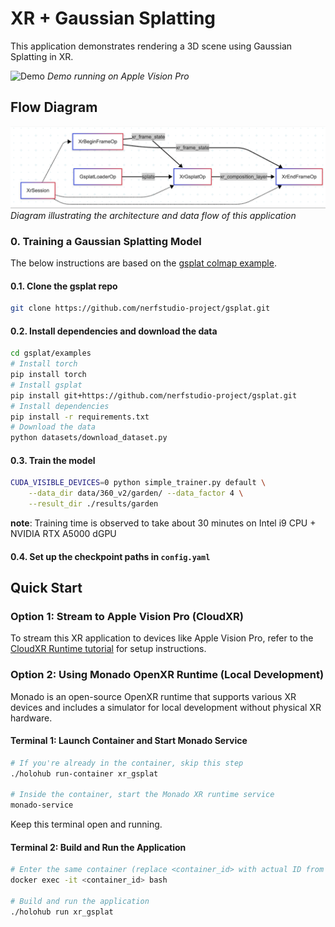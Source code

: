 # XR + Gaussian Splatting

This application demonstrates rendering a 3D scene using Gaussian Splatting in XR.  

![Demo](doc/gsplat-demo.gif)
*Demo running on Apple Vision Pro*
## Flow Diagram


![fig](doc/fig.png)
*Diagram illustrating the architecture and data flow of this application*

### 0. Training a Gaussian Splatting Model
The below instructions are based on the [gsplat colmap example](https://docs.gsplat.studio/main/examples/colmap.html).

#### 0.1. Clone the gsplat repo
```bash
git clone https://github.com/nerfstudio-project/gsplat.git
```

#### 0.2. Install dependencies and download the data
```bash
cd gsplat/examples
# Install torch
pip install torch
# Install gsplat
pip install git+https://github.com/nerfstudio-project/gsplat.git
# Install dependencies
pip install -r requirements.txt
# Download the data
python datasets/download_dataset.py
```

#### 0.3. Train the model
```bash
CUDA_VISIBLE_DEVICES=0 python simple_trainer.py default \
    --data_dir data/360_v2/garden/ --data_factor 4 \
    --result_dir ./results/garden
```

__note__: Training time is observed to take about 30 minutes on Intel i9 CPU + NVIDIA RTX A5000 dGPU

#### 0.4. Set up the checkpoint paths in `config.yaml`



## Quick Start

### Option 1: Stream to Apple Vision Pro (CloudXR)

To stream this XR application to devices like Apple Vision Pro, refer to the [CloudXR Runtime tutorial](../../tutorials/cloudxr_runtime_for_xr_applications/) for setup instructions.

### Option 2: Using Monado OpenXR Runtime (Local Development)

Monado is an open-source OpenXR runtime that supports various XR devices and includes a simulator for local development without physical XR hardware.

#### Terminal 1: Launch Container and Start Monado Service
```bash
# If you're already in the container, skip this step
./holohub run-container xr_gsplat

# Inside the container, start the Monado XR runtime service
monado-service
```
Keep this terminal open and running.

#### Terminal 2: Build and Run the Application
```bash
# Enter the same container (replace <container_id> with actual ID from 'docker ps')
docker exec -it <container_id> bash

# Build and run the application
./holohub run xr_gsplat
```